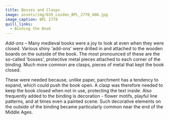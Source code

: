 ```yaml
---
title: Bosses and Clasps
image: assets/img/035_Leiden_BPL_2778_400.jpg
image_caption: BPL 2778
quill_links:
  - Binding the Book
---
```


*Add-ons* –
Many medieval books were a joy to look at even when they were closed.
Various shiny 'add-ons' were drilled in and attached to the wooden
boards on the outside of the book. The most pronounced of these are the
so-called 'bosses', protective metal pieces attached to each corner of
the binding. Much more common are clasps, pieces of metal that kept the
book closed.

These were needed because, unlike paper, parchment has a tendency to
expand, which could push the book open. A clasp was therefore needed to
keep the book closed when not in use, protecting the text inside. Also
frequently added to the binding is decoration - flower motifs, playful
line patterns, and at times even a painted scene. Such decorative
elements on the outside of the binding became particularly common near
the end of the Middle Ages.
